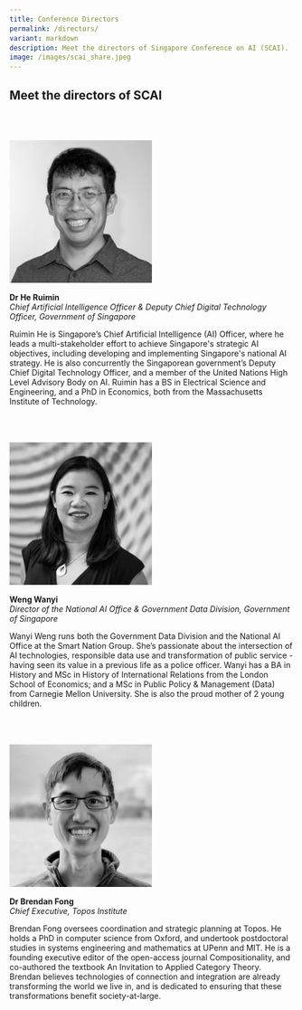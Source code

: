 ```yaml
---
title: Conference Directors
permalink: /directors/
variant: markdown
description: Meet the directors of Singapore Conference on AI (SCAI).
image: /images/scai_share.jpeg
---
```

## Meet the directors of SCAI

<div style="padding: 25px 0px 25px 0px;"></div>

<div style="width:50%"><img src="/images/People/he_ruimin.jpeg" alt="Dr He Ruimin"></div>

**Dr He Ruimin**<br>*Chief Artificial Intelligence Officer &amp; Deputy Chief Digital Technology Officer, Government of Singapore*<br>

Ruimin He is Singapore’s Chief Artificial Intelligence (AI) Officer, where he leads a multi-stakeholder effort to achieve Singapore's strategic AI objectives, including developing and implementing Singapore's national AI strategy. He is also concurrently the Singaporean government’s Deputy Chief Digital Technology Officer, and a member of the United Nations High Level Advisory Body on AI. Ruimin has a BS in Electrical Science and Engineering, and a PhD in Economics, both from the Massachusetts Institute of Technology.

<div style="padding: 25px 0px 25px 0px;"></div>

<div style="width:50%"><img src="/images/People/weng_wanyi.jpeg" alt="Weng Wanyi"></div>

**Weng Wanyi**<br>*Director of the National AI Office &amp; Government Data Division, Government of Singapore*<br>

Wanyi Weng runs both the Government Data Division and the National AI Office at the Smart Nation Group. She’s passionate about the intersection of AI technologies, responsible data use and transformation of public service - having seen its value in a previous life as a police officer. Wanyi has a BA in History and MSc in History of International Relations from the London School of Economics; and a MSc in Public Policy &amp; Management (Data) from Carnegie Mellon University. She is also the proud mother of 2 young children.

<div style="padding: 25px 0px 25px 0px;"></div>

<div style="width:50%"><img src="/images/People/brendan.jpeg" alt="Dr Brendan Fong"></div>

**Dr Brendan Fong**<br>*Chief Executive, Topos Institute*<br>

Brendan Fong oversees coordination and strategic planning at Topos. He holds a PhD in computer science from Oxford, and undertook postdoctoral studies in systems engineering and mathematics at UPenn and MIT. He is a founding executive editor of the open-access journal Compositionality, and co-authored the textbook An Invitation to Applied Category Theory. Brendan believes technologies of connection and integration are already transforming the world we live in, and is dedicated to ensuring that these transformations benefit society-at-large.